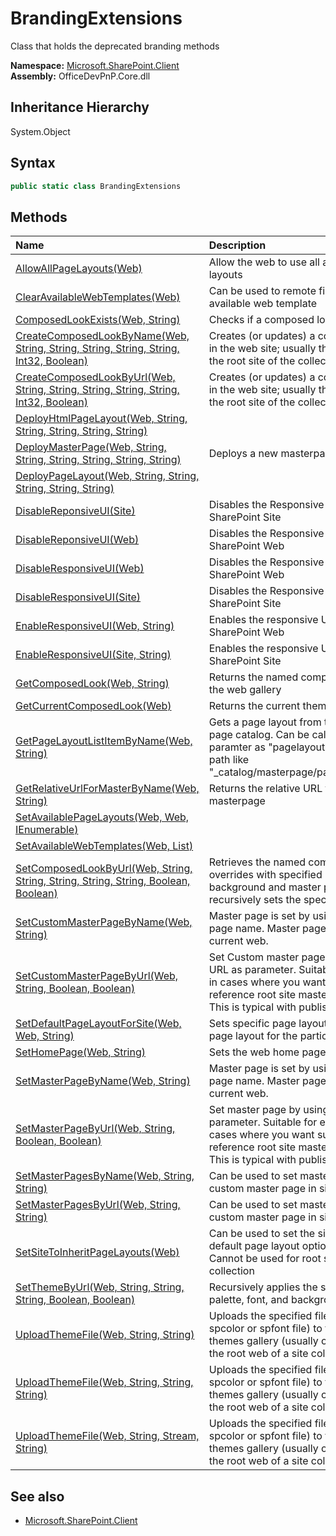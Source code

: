 # BrandingExtensions
Class that holds the deprecated branding methods  

**Namespace:** [Microsoft.SharePoint.Client](Microsoft.SharePoint.Client.md)  
**Assembly:** OfficeDevPnP.Core.dll  
## Inheritance Hierarchy
System.Object  

## Syntax
```C#
public static class BrandingExtensions
```
## Methods
|**Name**|**Description**|
|:-----|:-----|
| [AllowAllPageLayouts(Web)](Microsoft.SharePoint.Client.BrandingExtensions.a6488d6.md) | Allow the web to use all available page layouts
| [ClearAvailableWebTemplates(Web)](Microsoft.SharePoint.Client.BrandingExtensions.51affb5f.md) | Can be used to remote filters from the available web template
| [ComposedLookExists(Web, String)](Microsoft.SharePoint.Client.BrandingExtensions.8b080f34.md) | Checks if a composed look exists.
| [CreateComposedLookByName(Web, String, String, String, String, String, Int32, Boolean)](Microsoft.SharePoint.Client.BrandingExtensions.740548bb.md) | Creates (or updates) a composed look in the web site; usually this is done in the root site of the collection.
| [CreateComposedLookByUrl(Web, String, String, String, String, String, Int32, Boolean)](Microsoft.SharePoint.Client.BrandingExtensions.c9d5a1a3.md) | Creates (or updates) a composed look in the web site; usually this is done in the root site of the collection.
| [DeployHtmlPageLayout(Web, String, String, String, String, String)](Microsoft.SharePoint.Client.BrandingExtensions.9325730f.md) | 
| [DeployMasterPage(Web, String, String, String, String, String, String)](Microsoft.SharePoint.Client.BrandingExtensions.80e54a26.md) | Deploys a new masterpage
| [DeployPageLayout(Web, String, String, String, String, String)](Microsoft.SharePoint.Client.BrandingExtensions.27a51e60.md) | 
| [DisableReponsiveUI(Site)](Microsoft.SharePoint.Client.BrandingExtensions.bb864eed.md) | Disables the Responsive UI on a Classic SharePoint Site
| [DisableReponsiveUI(Web)](Microsoft.SharePoint.Client.BrandingExtensions.74132147.md) | Disables the Responsive UI on a Classic SharePoint Web
| [DisableResponsiveUI(Web)](Microsoft.SharePoint.Client.BrandingExtensions.19801284.md) | Disables the Responsive UI on a Classic SharePoint Web
| [DisableResponsiveUI(Site)](Microsoft.SharePoint.Client.BrandingExtensions.64f93e6e.md) | Disables the Responsive UI on a Classic SharePoint Site
| [EnableResponsiveUI(Web, String)](Microsoft.SharePoint.Client.BrandingExtensions.e725b3ed.md) | Enables the responsive UI of a classic SharePoint Web
| [EnableResponsiveUI(Site, String)](Microsoft.SharePoint.Client.BrandingExtensions.3ce3c068.md) | Enables the responsive UI of a classic SharePoint Site
| [GetComposedLook(Web, String)](Microsoft.SharePoint.Client.BrandingExtensions.a330b520.md) | Returns the named composed look from the web gallery
| [GetCurrentComposedLook(Web)](Microsoft.SharePoint.Client.BrandingExtensions.fbddcb48.md) | Returns the current theme of a web
| [GetPageLayoutListItemByName(Web, String)](Microsoft.SharePoint.Client.BrandingExtensions.96c01769.md) | Gets a page layout from the master page catalog. Can be called with paramter as "pagelayout.aspx" or as full path like "_catalog/masterpage/pagelayout.aspx"
| [GetRelativeUrlForMasterByName(Web, String)](Microsoft.SharePoint.Client.BrandingExtensions.7326b0b4.md) | Returns the relative URL for a masterpage
| [SetAvailablePageLayouts(Web, Web, IEnumerable<String>)](Microsoft.SharePoint.Client.BrandingExtensions.dc5b39bf.md) | 
| [SetAvailableWebTemplates(Web, List<WebTemplateEntity>)](Microsoft.SharePoint.Client.BrandingExtensions.99c4bf57.md) | 
| [SetComposedLookByUrl(Web, String, String, String, String, String, Boolean, Boolean)](Microsoft.SharePoint.Client.BrandingExtensions.cfb62650.md) | Retrieves the named composed look, overrides with specified palette, font, background and master page, and then recursively sets the specified values.
| [SetCustomMasterPageByName(Web, String)](Microsoft.SharePoint.Client.BrandingExtensions.466447f0.md) | Master page is set by using master page name. Master page is set from the current web.
| [SetCustomMasterPageByUrl(Web, String, Boolean, Boolean)](Microsoft.SharePoint.Client.BrandingExtensions.75358b14.md) | Set Custom master page by using given URL as parameter. Suitable for example in cases where you want sub sites to reference root site master page gallery. This is typical with publishing sites.
| [SetDefaultPageLayoutForSite(Web, Web, String)](Microsoft.SharePoint.Client.BrandingExtensions.243814be.md) | Sets specific page layout the default page layout for the particular site
| [SetHomePage(Web, String)](Microsoft.SharePoint.Client.BrandingExtensions.faac5aeb.md) | Sets the web home page
| [SetMasterPageByName(Web, String)](Microsoft.SharePoint.Client.BrandingExtensions.8c66b500.md) | Master page is set by using master page name. Master page is set from the current web.
| [SetMasterPageByUrl(Web, String, Boolean, Boolean)](Microsoft.SharePoint.Client.BrandingExtensions.7b48ca5d.md) | Set master page by using given URL as parameter. Suitable for example in cases where you want sub sites to reference root site master page gallery. This is typical with publishing sites.
| [SetMasterPagesByName(Web, String, String)](Microsoft.SharePoint.Client.BrandingExtensions.ba4e10c4.md) | Can be used to set master page and custom master page in single command
| [SetMasterPagesByUrl(Web, String, String)](Microsoft.SharePoint.Client.BrandingExtensions.a5f0fb38.md) | Can be used to set master page and custom master page in single command
| [SetSiteToInheritPageLayouts(Web)](Microsoft.SharePoint.Client.BrandingExtensions.e4957e9d.md) | Can be used to set the site to inherit the default page layout option from parent. Cannot be used for root site of the site collection
| [SetThemeByUrl(Web, String, String, String, Boolean, Boolean)](Microsoft.SharePoint.Client.BrandingExtensions.4bbb0290.md) | Recursively applies the specified palette, font, and background image.
| [UploadThemeFile(Web, String, String)](Microsoft.SharePoint.Client.BrandingExtensions.1dd5757d.md) | Uploads the specified file (usually an spcolor or spfont file) to the web site themes gallery (usually only exists in the root web of a site collection).
| [UploadThemeFile(Web, String, String, String)](Microsoft.SharePoint.Client.BrandingExtensions.80e3ffa7.md) | Uploads the specified file (usually an spcolor or spfont file) to the web site themes gallery (usually only exists in the root web of a site collection).
| [UploadThemeFile(Web, String, Stream, String)](Microsoft.SharePoint.Client.BrandingExtensions.38560132.md) | Uploads the specified file (usually an spcolor or spfont file) to the web site themes gallery (usually only exists in the root web of a site collection).
## See also
- [Microsoft.SharePoint.Client](Microsoft.SharePoint.Client.md)
